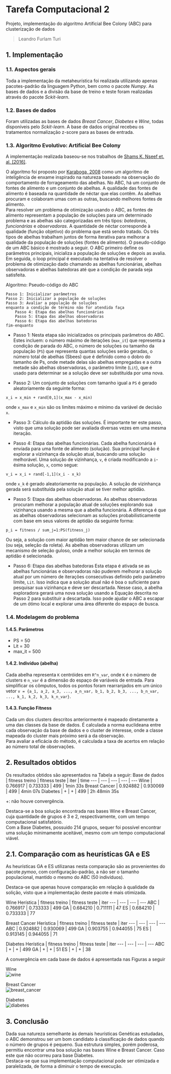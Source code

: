 # Tarefa Computacional 2
Projeto, implementação do algoritmo Artificial Bee Colony (ABC) para clusterização de dados

> Leandro Furlam Turi


## 1. Implementação
### 1.1. Aspectos gerais
Toda a implementação da metaheurística foi realizada utilizando apenas pacotes-padrão da linguagem Python, bem como o pacote *Numpy*. As bases de dados e a divisão da base de treino e teste foram realizadas através do pacote *Sckit-learn*.

### 1.2. Bases de dados
Foram utilizadas as bases de dados *Breast Cancer*, *Diabetes* e *Wine*, todas disponíveis pelo *Sckit-learn*. 
A base de dados original recebeu os tratamentos normalização z-score para as bases de entrada.

### 1.3. Algoritmo Evolutivo: Artificial Bee Colony
A implementação realizada baseou-se nos trabalhos de [Shams K. Nseef et. al. [2016]](https://www.sciencedirect.com/science/article/abs/pii/S0950705116300363).

O algoritmo foi proposto por [Karaboga, 2008](https://abc.erciyes.edu.tr/pub/tr06_2005.pdf) como um algoritmo de inteligência de enxame inspirado na natureza baseado na observação do comportamento de forrageamento das abelhas. No ABC, há um conjunto de fontes de alimento e um conjunto de abelhas. A qualidade das fontes de alimento é baseada na quantidade de néctar que elas contêm. As abelhas procuram e colaboram umas com as outras, buscando melhores fontes de alimento.  
Para resolver um problema de otimização usando o ABC, as fontes de alimento representam a população de soluções para um determinado problema e as abelhas são categorizadas em três tipos: *batedoras*, *funcionárias* e *observadoras*. A quantidade de néctar corresponde à qualidade (função objetivo) do problema que está sendo tratado. Os três tipos de abelhas trabalham juntos de forma iterativa para melhorar a qualidade da população de soluções (fontes de alimento). O pseudo-código de um ABC básico é mostrado a seguir. O ABC primeiro define os parâmetros principais, inicializa a população de soluções e depois as avalia. Em seguida, o loop principal é executado na tentativa de resolver o problema de otimização dado chamando as abelhas funcionárias, abelhas observadoras e abelhas batedoras até que a condição de parada seja satisfeita.

Algoritmo: Pseudo-código do ABC
```
Passo 1: Inicializar parâmetros
Passo 2: Inicializar a população de soluções
Passo 3: Avaliar a população de soluções
enquanto a condição de término não for atendida faça
    Passo 4: Etapa das abelhas funcionárias
    Passo 5: Etapa das abelhas observadoras
    Passo 6: Etapa das abelhas batedoras
fim-enquanto
```

* Passo 1: Nesta etapa são inicializados os principais parâmetros do ABC. Estes incluem: o número máximo de iterações (`max_it`) que representa a condição de parada do ABC, o número de soluções ou tamanho da população (`PS`) que representa quantas soluções serão geradas, o número total de abelhas (Sbees) que é definido como o dobro do tamanho de Ps, onde metade delas são abelhas empregadas e a outra metade são abelhas observadoras, o parâmetro limite (`Lit`), que é usado para determinar se a solução deve ser substituída por uma nova.


* Passo 2: Um conjunto de soluções com tamanho igual a `PS` é gerado aleatoriamente da seguinte forma:

`x_i = x_min + rand[0,1](x_max - x_min)`

onde `x_max` e `x_min` são os limites máximo e mínimo da variável de decisão `x`.


* Passo 3: Cálculo da aptidão das soluções. É importante ter este passo, visto que uma solução pode ser avaliada diversas vezes em uma mesma iteração.


* Passo 4: Etapa das abelhas funcionárias. Cada abelha funcionária é enviada para uma fonte de alimento (solução). Sua principal função é explorar a vizinhança da solução atual, buscando uma solução melhorável. Uma solução de vizinhança, `v`, é criada modificando a `i`-ésima solução, `x`, como segue:

`v_i = x_i + rand[-1,1](x_i - x_k)`

onde `x_k` é gerado aleatoriamente na população. A solução de vizinhança gerada será substituída pela solução atual se tiver melhor aptidão.


* Passo 5: Etapa das abelhas observadoras. As abelhas observadoras procuram melhorar a população atual de soluções explorando sua vizinhança usando a mesma que a abelha funcionária. A diferença é que as abelhas observadoras selecionam as soluções probabilisticamente com base em seus valores de aptidão da seguinte forma:

`p_i = fitness / sum_j=1:PS(fitness_j)`

Ou seja, a solução com maior aptidão tem maior chance de ser selecionada (ou seja, seleção da roleta). As abelhas observadoras utilizam um mecanismo de seleção guloso, onde a melhor solução em termos de aptidão é selecionada.


* Passo 6: Etapa das abelhas batedoras
Esta etapa é ativada se as abelhas funcionárias e observadoras não puderem melhorar a solução atual por um número de iterações consecutivas definido pelo parâmetro limite, `Lit`. Isso indica que a solução atual não é boa o suficiente para pesquisar sua vizinhança e deve ser descartada. Nesse caso, a abelha exploradora gerará uma nova solução usando a Equação descrita no Passo 2 para substituir a descartada. Isso pode ajudar o ABC a escapar de um ótimo local e explorar uma área diferente do espaço de busca.


### 1.4. Modelagem do problema
#### 1.4.5. Parâmetros
- PS = 50  
- Lit = 30  
- max_it = 500  

#### 1.4.2. Indivíduo (abelha)
Cada abelha representa `K` centróides em `R^n_var`, onde `K` é o número de clusters e `n_var` é a dimensão do espaço de variáveis de entrada. Para simplificar os cômputos, todos os pontos foram rearranjados em um único vetor `v = {a_1, a_2, a_3, ..., a_n_var, b_1, b_2, b_3, ..., b_n_var, ..., k_1, k_2, k_3, k_n_var}`.


#### 1.4.3. Função Fitness
Cada um dos clusters descritos anteriormente é mapeado diretamente a uma das classes da base de dados. É calculada a norma euclideana entre cada observação da base de dados e o cluster de interesse, onde a classe mapeada do cluster mais próximo será a da observação.  
Para avaliar a eficácia do método, é calculada a taxa de acertos em relação ao número total de observações.


## 2. Resultados obtidos
Os resultados obtidos são apresentados na Tabela a seguir:
Base de dados | fitness treino | fitness teste | iter | time
--- | --- | --- | --- | ---
Wine | 0.766917 | 0.733333 | 499 | 1min 33s
Breast Cancer | 0.924882 | 0.930069 | 499 | 4min 07s
Diabetes | + | + | 499 | 2h 48min 35s

+: não houve convergência.

Destaca-se a boa solução encontrada nas bases Wine e Breast Cancer, cuja quantidade de grupos é 3 e 2, respectivamente, com um tempo computacional satisfatório.  
Com a Base Diabetes, possuido 214 grupos, sequer foi possível encontrar uma solução minimamente aceitável, mesmo com um tempo computacional viável.


## 2.1. Comparação com as heurísticas GA e ES
As heurísticas GA e ES utilizanas nesta comparação são as provenientes do pacote *pymoo*, com configuração-padrão, a não ser o tamanho populacional, mantido o mesmo do ABC (50 indivíduos).

Destaca-se que apenas houve comparação em relação à qualidade da solição, visto que a implementação deste pacote é mais otimizada.


Wine
Herística | fitness treino | fitness teste | iter
--- | --- | --- | ---
ABC | 0.766917 | 0.733333 | 499
GA  | 0.684210 | 0.711111 | 47
ES  | 0.684210 | 0.733333 | 77

Breast Cancer 
Herística | fitness treino | fitness teste | iter
--- | --- | --- | ---
ABC | 0.924882 | 0.930069 | 499
GA  | 0.903755 | 0.944055 | 75
ES  | 0.913145 | 0.944055 | 71

Diabetes
Herística | fitness treino | fitness teste | iter
--- | --- | --- | ---
ABC | + | + | 499
GA  | + | + | 51
ES  | + | + | 38

A convergência em cada base de dados é apresentada nas Figuras a seguir

Wine  
![wine](data/wine.png)

Breast Cancer  
![breast_cancer](data/breast_cancer.png)

Diabetes   
![diabetes](data/diabetes.png)


## 3. Conclusão
Dada sua natureza semelhante às demais heurísticas Genéticas estudadas, o ABC demonstrou ser um bom candidato à classificação de dados quando o número de grupos é pequeno. Sua estrutura simples, porém poderosa, permitiu encontrar uma boa solução nas bases Wine e Breast Cancer. Caso este que não ocorreu para base Diabetes.  
Destaca-se que sua implementação computacional pode ser otimizada e paralelizada, de forma a diminuir o tempo de execução.
